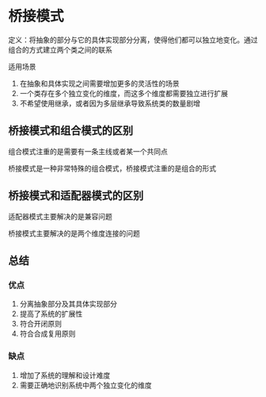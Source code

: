 # 桥接模式

定义：将抽象的部分与它的具体实现部分分离，使得他们都可以独立地变化。通过组合的方式建立两个类之间的联系

适用场景

1. 在抽象和具体实现之间需要增加更多的灵活性的场景
2. 一个类存在多个独立变化的维度，而这多个维度都需要独立进行扩展
3. 不希望使用继承，或者因为多层继承导致系统类的数量剧增



## 桥接模式和组合模式的区别

组合模式注重的是需要有一条主线或者某一个共同点

桥接模式是一种非常特殊的组合模式，桥接模式注重的是组合的形式



## 桥接模式和适配器模式的区别

适配器模式主要解决的是兼容问题

桥接模式主要解决的是两个维度连接的问题



## 总结

### 优点

1. 分离抽象部分及其具体实现部分
2. 提高了系统的扩展性
3. 符合开闭原则
4. 符合合成复用原则

### 缺点

1. 增加了系统的理解和设计难度
2. 需要正确地识别系统中两个独立变化的维度
